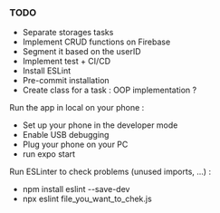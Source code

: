 ### TODO 
- Separate storages tasks
- Implement CRUD functions on Firebase
- Segment it based on the userID
- Implement test + CI/CD
- Install ESLint
- Pre-commit installation
- Create class for a task : OOP implementation ?

Run the app in local on your phone :
- Set up your phone in the developer mode
- Enable USB debugging
- Plug your phone on your PC
- run expo start

Run ESLinter to check problems (unused imports, ...) :
- npm install eslint --save-dev
- npx eslint file_you_want_to_chek.js